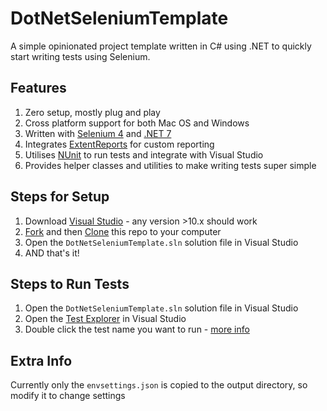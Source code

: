 # DotNetSeleniumTemplate

A simple opinionated project template written in C# using .NET to quickly start writing tests using Selenium.

## Features

1. Zero setup, mostly plug and play
2. Cross platform support for both Mac OS and Windows
3. Written with [Selenium 4](https://www.selenium.dev/) and [.NET 7](https://dotnet.microsoft.com/en-us/download)
4. Integrates [ExtentReports](https://www.extentreports.com/) for custom reporting
5. Utilises [NUnit](https://nunit.org/) to run tests and integrate with Visual Studio
6. Provides helper classes and utilities to make writing tests super simple

## Steps for Setup

1. Download [Visual Studio](https://visualstudio.microsoft.com/downloads/) - any version >10.x should work
2. [Fork](https://docs.github.com/en/get-started/quickstart/fork-a-repo) and then [Clone](https://docs.github.com/en/repositories/creating-and-managing-repositories/cloning-a-repository) this repo to your computer
3. Open the `DotNetSeleniumTemplate.sln` solution file in Visual Studio
4. AND that's it!

## Steps to Run Tests

1. Open the `DotNetSeleniumTemplate.sln` solution file in Visual Studio
2. Open the [Test Explorer](https://learn.microsoft.com/en-us/visualstudio/test/run-unit-tests-with-test-explorer) in Visual Studio
3. Double click the test name you want to run - [more info](https://learn.microsoft.com/en-us/visualstudio/test/run-unit-tests-with-test-explorer)

## Extra Info

Currently only the `envsettings.json` is copied to the output directory, so modify it to change settings
